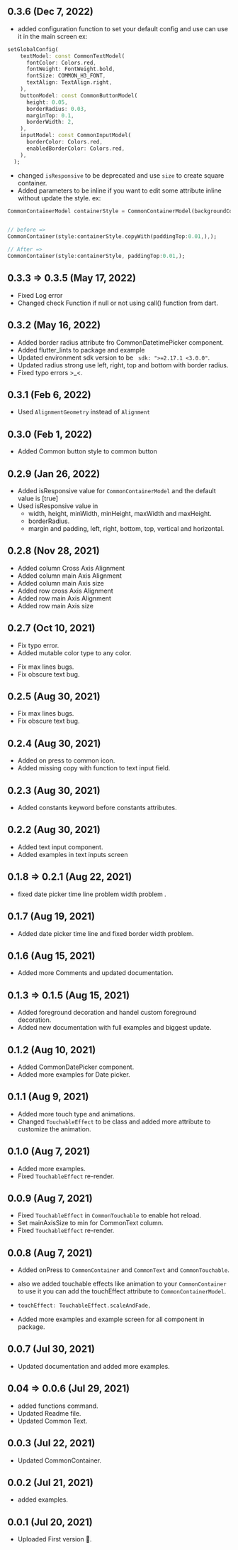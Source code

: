 ## 0.3.6  (Dec 7, 2022)

- added configuration function to set your default config and use can use it in the main screen 
ex: 
```dart
setGlobalConfig(
    textModel: const CommonTextModel(
      fontColor: Colors.red,
      fontWeight: FontWeight.bold,
      fontSize: COMMON_H3_FONT,
      textAlign: TextAlign.right,
    ),
    buttonModel: const CommonButtonModel(
      height: 0.05,
      borderRadius: 0.03,
      marginTop: 0.1,
      borderWidth: 2,
    ),
    inputModel: const CommonInputModel(
      borderColor: Colors.red,
      enabledBorderColor: Colors.red,
    ),
  );

```

- changed `isResponsive` to be deprecated and use `size` to create square container.
- Added parameters to be inline if you want to edit some attribute inline without update the style.
ex: 
```dart 
CommonContainerModel containerStyle = CommonContainerModel(backgroundColor:Colors.red, width:0.2,);


// before =>
CommonContainer(style:containerStyle.copyWith(paddingTop:0.01,),);

// After =>
CommonContainer(style:containerStyle, paddingTop:0.01,);

```

## 0.3.3 => 0.3.5  (May 17, 2022)

- Fixed Log error
- Changed check Function if null or not using call() function from dart.

## 0.3.2 (May 16, 2022)

- Added border radius attribute fro CommonDatetimePicker component.
- Added flutter_lints to package and example 
- Updated environment sdk version to be ` sdk: ">=2.17.1 <3.0.0"`.
- Updated radius strong use left, right, top and bottom with border radius.
- Fixed typo errors >_<.

## 0.3.1  (Feb 6, 2022)

- Used `AlignmentGeometry` instead of `Alignment`

## 0.3.0   (Feb 1, 2022)

- Added Common button style to common button

## 0.2.9   (Jan 26, 2022)

- Added isResponsive value for `CommonContainerModel` and the default value is [true]
- Used isResponsive value in 
  - width, height, minWidth, minHeight, maxWidth and maxHeight.
  - borderRadius.
  - margin and padding, left, right, bottom, top, vertical and horizontal.

## 0.2.8  (Nov 28, 2021)

- Added column Cross Axis Alignment
- Added column main Axis Alignment
- Added column main Axis size
- Added row cross Axis Alignment
- Added row main Axis Alignment
- Added row main Axis size

## 0.2.7  (Oct 10, 2021)
* Fix typo error.
* Added mutable color type to any color.

- Fix max lines bugs.
- Fix obscure text bug.


## 0.2.5  (Aug 30, 2021)
* Fix max lines bugs.
* Fix obscure text bug.

## 0.2.4  (Aug 30, 2021)

- Added on press to common icon.
- Added missing copy with function to text input field.

## 0.2.3  (Aug 30, 2021)

- Added constants keyword before constants attributes.

## 0.2.2  (Aug 30, 2021)

- Added text input component.
- Added examples in text inputs screen

## 0.1.8 => 0.2.1  (Aug 22, 2021)

- fixed date picker time line problem width problem .

## 0.1.7  (Aug 19, 2021)

- Added date picker time line and fixed border width problem.

## 0.1.6  (Aug 15, 2021)

- Added more Comments and updated documentation.

## 0.1.3 => 0.1.5 (Aug 15, 2021)

- Added foreground decoration and handel custom foreground decoration.
- Added new documentation with full examples and biggest update.

## 0.1.2  (Aug 10, 2021)

- Added CommonDatePicker component.
- Added more examples for Date picker.

## 0.1.1  (Aug 9, 2021)

- Added more touch type and animations.
- Changed `TouchableEffect` to be class and added more attribute to customize the animation.

## 0.1.0  (Aug 7, 2021)

- Added more examples.
- Fixed `TouchableEffect` re-render.

## 0.0.9 (Aug 7, 2021)

- Fixed `TouchableEffect` in `CommonTouchable` to enable hot reload.
- Set mainAxisSize to min for CommonText column.
- Fixed `TouchableEffect` re-render.

## 0.0.8 (Aug 7, 2021)

- Added onPress to `CommonContainer` and `CommonText` and `CommonTouchable`.
- also we added touchable effects like animation to your `CommonContainer` to use it you can add the touchEffect attribute to `CommonContainerModel`.

- ```dart
  touchEffect: TouchableEffect.scaleAndFade,
  ```
- Added more examples and example screen for all component in package.

## 0.0.7 (Jul 30, 2021)

- Updated documentation and added more examples.


## 0.04 => 0.0.6 (Jul 29, 2021)

- added functions command.
- Updated Readme file.
- Updated Common Text.

## 0.0.3  (Jul 22, 2021)

- Updated CommonContainer.

## 0.0.2  (Jul 21, 2021)

- added examples.

## 0.0.1  (Jul 20, 2021)

- Uploaded First version 🚀.